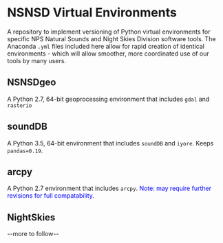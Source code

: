 # NSNSD Virtual Environments
A repository to implement versioning of Python virtual environments for specific NPS Natural Sounds and Night Skies Division software tools. The Anaconda `.yml` files  included here allow for rapid creation of identical environments - which will allow smoother, more coordinated use of our tools by many users. 

## NSNSDgeo

A Python 2.7, 64-bit geoprocessing environment that includes `gdal` and `rasterio`

## soundDB

A Python 3.5, 64-bit environment that includes `soundDB` and `iyore`. Keeps `pandas=0.19`.

## arcpy

A Python 2.7 environment that includes `arcpy`. <span style="color:blue">Note: may require further revisions for full compatability.</span>

## NightSkies

--more to follow--
